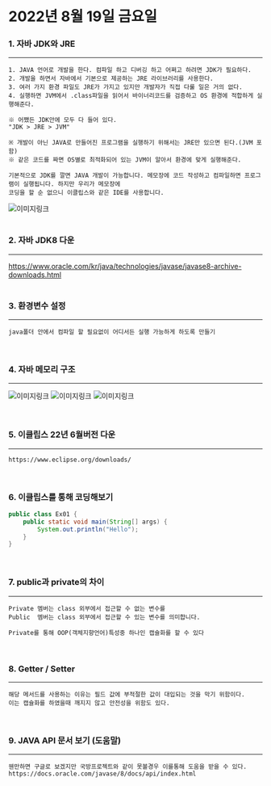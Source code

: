 # 2022년 8월 19일 금요일

### 1. 자바 JDK와 JRE
---
    1. JAVA 언어로 개발을 한다. 컴파일 하고 디버깅 하고 어쩌고 하려면 JDK가 필요하다.
    2. 개발을 하면서 자바에서 기본으로 제공하는 JRE 라이브러리를 사용한다.
    3. 여러 가지 환경 파일도 JRE가 가지고 있지만 개발자가 직접 다룰 일은 거의 없다.
    4. 실행하면 JVM에서 .class파일을 읽어서 바이너리코드를 검증하고 OS 환경에 적합하게 실행해준다.

    ※ 어쨌든 JDK안에 모두 다 들어 있다.
    "JDK > JRE > JVM"

    ※ 개발이 아닌 JAVA로 만들어진 프로그램을 실행하기 위해서는 JRE만 있으면 된다.(JVM 포함)
    ※ 같은 코드를 짜면 OS별로 최적화되어 있는 JVM이 알아서 환경에 맞게 실행해준다.

    기본적으로 JDK를 깔면 JAVA 개발이 가능합니다. 메모장에 코드 작성하고 컴파일하면 프로그램이 실행됩니다. 하지만 우리가 메모장에
    코딩을 할 순 없으니 이클립스와 같은 IDE를 사용합니다.

![이미지링크](https://dthumb-phinf.pstatic.net/?src=%22https%3A%2F%2Fblog.kakaocdn.net%2Fdn%2Fd1gYvX%2FbtqAiXbOybR%2FITzib2xhpHXYCReizDW0X0%2Fimg.png%22&type=cafe_wa800)  
</br>

### 2. 자바 JDK8 다운
---
https://www.oracle.com/kr/java/technologies/javase/javase8-archive-downloads.html  
</br>

### 3. 환경변수 설정 
---
    java폴더 안에서 컴파일 할 필요없이 어디서든 실행 가능하게 하도록 만들기 
</br>

### 4. 자바 메모리 구조 
---
![이미지링크](https://dthumb-phinf.pstatic.net/?src=%22http%3A%2F%2Fcafeptthumb3.phinf.naver.net%2F20130524_83%2Fzeroday7_1369363867407vYoPA_PNG%2Fjvm_exe.PNG%3Ftype%3Dw740%22&type=cafe_wa740)
![이미지링크](https://dthumb-phinf.pstatic.net/?src=%22http%3A%2F%2Fcafeptthumb1.phinf.naver.net%2F20130524_115%2Fzeroday7_1369364459450INoTP_PNG%2Fjvm_struct.PNG%3Ftype%3Dw740%22&type=cafe_wa740)
![이미지링크](https://dthumb-phinf.pstatic.net/?src=%22http%3A%2F%2Fcafeptthumb4.phinf.naver.net%2F20150730_104%2Fi7027_1438241496039U946G_PNG%2F%25B8%25DE%25B8%25F0%25B8%25AE%25B1%25B8%25C1%25B6.PNG%3Ftype%3Dw740%22&type=cafe_wa740)

</br>


### 5. 이클립스 22년 6월버전 다운
---
    https://www.eclipse.org/downloads/
</br>

### 6. 이클립스를 통해 코딩해보기

```java
public class Ex01 {
	public static void main(String[] args) {
		System.out.println("Hello");
	}
}
```
</br>


### 7. public과 private의 차이
---
    Private 멤버는 class 외부에서 접근할 수 없는 변수를
    Public  멤버는 class 외부에서 접근할 수 있는 변수를 의미합니다.

    Private를 통해 OOP(객체지향언어)특성중 하나인 캡슐화를 할 수 있다
</br>


### 8. Getter / Setter
---
    해당 메서드를 사용하는 이유는 필드 값에 부적절한 값이 대입되는 것을 막기 위함이다.
    이는 캡슐화를 하였을때 깨지지 않고 안전성을 위함도 있다.


</br>


### 9. JAVA API 문서 보기 (도움말)
---
    웬만하면 구글로 보겠지만 국방프로젝트와 같이 못볼경우 이를통해 도움을 받을 수 있다.
    https://docs.oracle.com/javase/8/docs/api/index.html

</br>